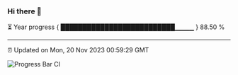 ### Hi there 👋

⏳ Year progress { ██████████████████████████▁▁▁▁ } 88.50 %

---

⏰ Updated on Mon, 20 Nov 2023 00:59:29 GMT

![Progress Bar CI](https://github.com/JuvenileQ/Progress-Bar-CI/workflows/main/badge.svg)

